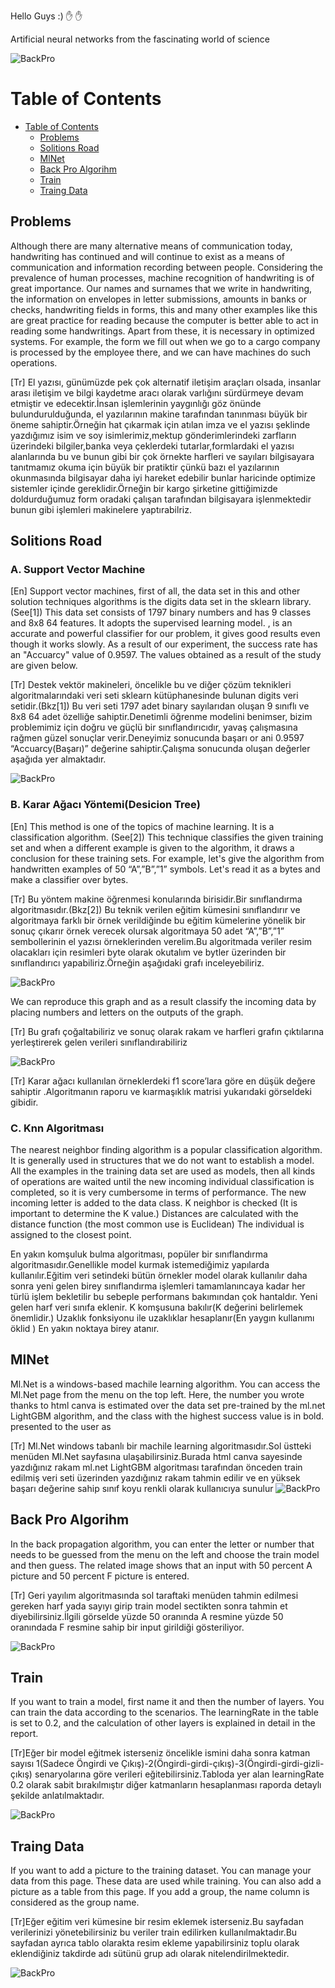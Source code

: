 
Hello Guys :) ✋ :raised_hand:	


Artificial neural networks from the fascinating world of science

![BackPro](image_readme/BrainImage.png)



# Table of Contents
- [Table of Contents](#table-of-contents)
  - [Problems](#problems)
  - [Solitions Road](#solitions-road)
  - [MlNet](#mlnet)
  - [Back Pro Algorihm](#back-pro-algorihm)
  - [Train](#train)
  - [Traing Data](#traing-data)





## Problems
Although there are many alternative means of communication today, handwriting has continued and will continue to exist as a means of communication and information recording between people. Considering the prevalence of human processes, machine recognition of handwriting is of great importance. Our names and surnames that we write in handwriting, the information on envelopes in letter submissions, amounts in banks or checks, handwriting fields in forms, this and many other examples like this are great practice for reading because the computer is better able to act in reading some handwritings. Apart from these, it is necessary in optimized systems. For example, the form we fill out when we go to a cargo company is processed by the employee there, and we can have machines do such operations.

[Tr]
 El yazısı, günümüzde pek çok alternatif iletişim araçları olsada, insanlar arası iletişim ve bilgi kaydetme aracı olarak varlığını sürdürmeye devam etmiştir ve edecektir.İnsan işlemlerinin yaygınlığı göz önünde bulundurulduğunda, el yazılarının makine tarafından tanınması büyük bir öneme sahiptir.Örneğin hat çıkarmak için atılan imza ve el yazısı şeklinde yazdığımız isim ve soy isimlerimiz,mektup gönderimlerindeki zarfların üzerindeki bilgiler,banka veya çeklerdeki tutarlar,formlardaki el yazısı alanlarında bu ve bunun gibi bir çok örnekte harfleri ve sayıları bilgisayara tanıtmamız okuma için büyük bir pratiktir çünkü bazı el yazılarının okunmasında bilgisayar daha iyi hareket edebilir bunlar haricinde optimize sistemler içinde gereklidir.Örneğin bir kargo şirketine gittiğimizde doldurduğumuz form oradaki çalışan tarafından bilgisayara işlenmektedir bunun gibi işlemleri makinelere yaptırabilriz.

## Solitions Road

<h3><b>A. Support Vector Machine</b></h3>

[En] 
Support vector machines, first of all, the data set in this and other solution techniques algorithms is the digits data set in the sklearn library. (See[1]) This data set consists of 1797 binary numbers and has 9 classes and 8x8 64 features. It adopts the supervised learning model. , is an accurate and powerful classifier for our problem, it gives good results even though it works slowly. As a result of our experiment, the success rate has an "Accuarcy" value of 0.9597. The values obtained as a result of the study are given below.

[Tr] 
Destek vektör makineleri, öncelikle bu ve diğer çözüm teknikleri algoritmalarındaki veri seti sklearn kütüphanesinde bulunan digits veri setidir.(Bkz[1]) Bu veri seti 1797 adet binary sayılarıdan oluşan 9 sınıflı ve 8x8 64 adet özelliğe sahiptir.Denetimli öğrenme modelini benimser, bizim problemimiz için doğru ve güçlü bir sınıflandırıcıdır, yavaş çalışmasına rağmen güzel sonuçlar verir.Deneyimiz sonucunda başarı or ani 0.9597 “Accuarcy(Başarı)” değerine sahiptir.Çalışma sonucunda oluşan değerler aşağıda yer almaktadır.

![BackPro](image_readme/soliton-road-report.png)


<h3><b>B. Karar Ağacı Yöntemi(Desicion Tree)</b></h3>

[En]
This method is one of the topics of machine learning. It is a classification algorithm. (See[2])
This technique classifies the given training set and when a different example is given to the algorithm, it draws a conclusion for these training sets. For example, let's give the algorithm from handwritten examples of 50 “A”,”B”,”1” symbols. Let's read it as a bytes and make a classifier over bytes.

[Tr]
Bu yöntem makine öğrenmesi konularında birisidir.Bir sınıflandırma algoritmasıdır.(Bkz[2])
Bu teknik verilen eğitim kümesini sınıflandırır ve algoritmaya farklı bir örnek verildiğinde bu eğitim kümelerine yönelik bir sonuç çıkarır örnek verecek olursak algoritmaya 50 adet “A”,”B”,”1” sembollerinin el yazısı örneklerinden verelim.Bu algoritmada veriler resim olacakları için resimleri byte olarak okutalım ve bytler üzerinden bir sınıflandırıcı yapabiliriz.Örneğin aşağıdaki grafı inceleyebiliriz.

![BackPro](image_readme/graph-desicion-tree.png)

We can reproduce this graph and as a result classify the incoming data by placing numbers and letters on the outputs of the graph.

[Tr]
Bu grafı çoğaltabiliriz ve sonuç olarak rakam ve harfleri grafın çıktılarına yerleştirerek gelen verileri sınıflandırabiliriz

![BackPro](image_readme/desicion-tree-result.png)

[Tr]
Karar ağacı kullanılan örneklerdeki f1 score’lara göre en düşük değere sahiptir .Algoritmanın raporu ve kıarmaşıklık matrisi yukarıdaki görseldeki gibidir.

<h3><b>C.	Knn Algoritması</h3></b>

The nearest neighbor finding algorithm is a popular classification algorithm. It is generally used in structures that we do not want to establish a model. All the examples in the training data set are used as models, then all kinds of operations are waited until the new incoming individual classification is completed, so it is very cumbersome in terms of performance.
The new incoming letter is added to the data class.
K neighbor is checked (It is important to determine the K value.)
Distances are calculated with the distance function (the most common use is Euclidean)
The individual is assigned to the closest point.


En yakın komşuluk bulma algoritması, popüler bir sınıflandırma algoritmasıdır.Genellikle model kurmak istemediğimiz yapılarda kullanılır.Eğitim veri setindeki bütün örnekler model olarak kullanılır daha sonra yeni gelen birey sınıflandırma işlemleri tamamlanıncaya kadar her türlü işlem bekletilir bu sebeple performans bakımından çok hantaldır.
Yeni gelen harf veri sınıfa eklenir.
K komşusuna bakılır(K değerini belirlemek önemlidir.)
Uzaklık fonksiyonu ile uzaklıklar hesaplanır(En yaygın kullanımı öklid )
En yakın noktaya birey atanır.



## MlNet
Ml.Net is a windows-based machile learning algorithm. You can access the Ml.Net page from the menu on the top left. Here, the number you wrote thanks to html canva is estimated over the data set pre-trained by the ml.net LightGBM algorithm, and the class with the highest success value is in bold. presented to the user as


[Tr]
Ml.Net windows tabanlı bir machile learning algoritmasıdır.Sol üstteki menüden  Ml.Net sayfasına ulaşabilirsiniz.Burada html canva sayesinde yazdığınız rakam ml.net LightGBM  algoritması tarafından önceden train edilmiş veri seti üzerinden yazdığınız rakam tahmin edilir ve en yüksek başarı değerine sahip sınıf koyu renkli olarak kullanıcıya sunulur
![BackPro](image_readme/MlNet.png)


## Back Pro Algorihm

In the back propagation algorithm, you can enter the letter or number that needs to be guessed from the menu on the left and choose the train model and then guess. The related image shows that an input with 50 percent A picture and 50 percent F picture is entered.

[Tr]
Geri yayılım algoritmasında sol taraftaki menüden tahmin edilmesi gereken harf yada sayıyı girip train model sectikten sonra tahmin et diyebilirsiniz.İlgili görselde yüzde 50 oranında A resmine yüzde 50 oranındada F resmine sahip bir input girildiği gösteriliyor.

![BackPro](image_readme/HomePage.png)

## Train
If you want to train a model, first name it and then the number of layers.
You can train the data according to the scenarios. The learningRate in the table is set to 0.2, and the calculation of other layers is explained in detail in the report.

[Tr]Eğer bir model eğitmek isterseniz öncelikle ismini daha sonra katman sayısı 1(Sadece Öngirdi ve Çıkış)-2(Öngirdi-girdi-çıkış)-3(Öngirdi-girdi-gizli-çıkış)
senaryolarına göre verileri eğitebilirsiniz.Tabloda yer alan learningRate 0.2 olarak sabit bırakılmıştır diğer katmanların hesaplanması raporda detaylı şekilde anlatılmaktadır.

![BackPro](image_readme/TrainingDataPage.png)

## Traing Data

If you want to add a picture to the training dataset. You can manage your data from this page. These data are used while training. You can also add a picture as a table from this page. If you add a group, the name column is considered as the group name.

[Tr]Eğer eğitim veri kümesine bir resim eklemek isterseniz.Bu sayfadan verilerinizi yönetebilirsiniz bu veriler train edilirken kullanılmaktadır.Bu sayfadan ayrıca tablo olarakta resim ekleme yapabilirsiniz toplu olarak eklendiğiniz takdirde adı sütünü grup adı olarak nitelendirilmektedir.


![BackPro](image_readme/TrainingDataFilePage.png)






